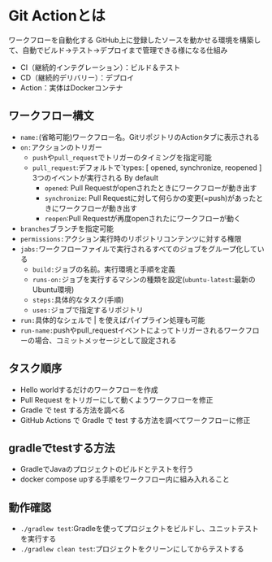 # Git Actionとは

ワークフローを自動化する
GitHub上に登録したソースを動かせる環境を構築して、自動でビルド->テスト->デプロイまで管理できる様になる仕組み

- CI（継続的インテグレーション）：ビルド＆テスト
- CD（継続的デリバリー）：デプロイ
- Action：実体はDockerコンテナ

## ワークフロー構文

- `name:`(省略可能)ワークフロー名。GitリポジトリのActionタブに表示される
- `on:`アクションのトリガー
    - `push`や`pull_request`でトリガーのタイミングを指定可能
    - `pull_request`:デフォルトで`types: [ opened, synchronize, reopened ] 3つのイベントが実行される By default
        - `opened`: Pull Requestがopenされたときにワークフローが動き出す
        - `synchronize`: Pull Requestに対して何らかの変更(=push)があったときにワークフローが動き出す
        - `reopen`:Pull Requestが再度openされたにワークフローが動く
- `branches`ブランチを指定可能
- `permissions:`アクション実行時のリポジトリコンテンツに対する権限
- `jabs:`ワークフローファイルで実行されるすべてのジョブをグループ化している
    - `build:`ジョブの名前。実行環境と手順を定義
    - `runs-on:`ジョブを実行するマシンの種類を設定(`ubuntu-latest`:最新のUbuntu環境)
    - `steps:`具体的なタスク(手順)
    - `uses:`ジョブで指定するリポジトリ
- `run:`具体的なシェルで | を使えばパイプライン処理も可能
- `run-name:`pushやpull_requestイベントによってトリガーされるワークフローの場合、コミットメッセージとして設定される

## タスク順序

- Hello worldするだけのワークフローを作成
- Pull Request をトリガーにして動くようワークフローを修正
- Gradle で test する方法を調べる
- GitHub Actions で Gradle で test する方法を調べてワークフローに修正

## gradleでtestする方法

- GradleでJavaのプロジェクトのビルドとテストを行う
- docker compose upする手順をワークフロー内に組み入れること

## 動作確認

- `./gradlew test`:Gradleを使ってプロジェクトをビルドし、ユニットテストを実行する
- `./gradlew clean test`:プロジェクトをクリーンにしてからテストする
